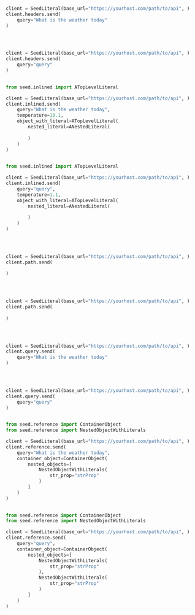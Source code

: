 ```python


client = SeedLiteral(base_url="https://yourhost.com/path/to/api", )        
client.headers.send(
	query="What is the weather today"
)
 
```                        


```python


client = SeedLiteral(base_url="https://yourhost.com/path/to/api", )        
client.headers.send(
	query="query"
)
 
```                        


```python
from seed.inlined import ATopLevelLiteral

client = SeedLiteral(base_url="https://yourhost.com/path/to/api", )        
client.inlined.send(
	query="What is the weather today",
	temperature=10.1,
	object_with_literal=ATopLevelLiteral(
		nested_literal=ANestedLiteral(
			
		)
	)
)
 
```                        


```python
from seed.inlined import ATopLevelLiteral

client = SeedLiteral(base_url="https://yourhost.com/path/to/api", )        
client.inlined.send(
	query="query",
	temperature=1.1,
	object_with_literal=ATopLevelLiteral(
		nested_literal=ANestedLiteral(
			
		)
	)
)
 
```                        


```python


client = SeedLiteral(base_url="https://yourhost.com/path/to/api", )        
client.path.send(
	
)
 
```                        


```python


client = SeedLiteral(base_url="https://yourhost.com/path/to/api", )        
client.path.send(
	
)
 
```                        


```python


client = SeedLiteral(base_url="https://yourhost.com/path/to/api", )        
client.query.send(
	query="What is the weather today"
)
 
```                        


```python


client = SeedLiteral(base_url="https://yourhost.com/path/to/api", )        
client.query.send(
	query="query"
)
 
```                        


```python
from seed.reference import ContainerObject
from seed.reference import NestedObjectWithLiterals

client = SeedLiteral(base_url="https://yourhost.com/path/to/api", )        
client.reference.send(
	query="What is the weather today",
	container_object=ContainerObject(
		nested_objects=[
			NestedObjectWithLiterals(
				str_prop="strProp"
			)
		]
	)
)
 
```                        


```python
from seed.reference import ContainerObject
from seed.reference import NestedObjectWithLiterals

client = SeedLiteral(base_url="https://yourhost.com/path/to/api", )        
client.reference.send(
	query="query",
	container_object=ContainerObject(
		nested_objects=[
			NestedObjectWithLiterals(
				str_prop="strProp"
			),
			NestedObjectWithLiterals(
				str_prop="strProp"
			)
		]
	)
)
 
```                        



